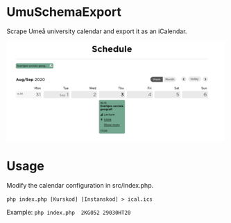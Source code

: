 # UmuSchemaExport

Scrape Umeå university calendar and export it as an iCalendar.


![Image](/static/Schedule.png)

# Usage 
Modify the calendar configuration in src/index.php.

```php index.php [Kurskod] [Instanskod] > ical.ics```

Example: 
```php index.php  2KG052 29030HT20```